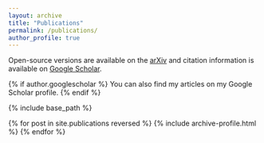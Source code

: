 ```yaml
---
layout: archive
title: "Publications"
permalink: /publications/
author_profile: true
---
```


Open-source versions are available on the [arXiv](https://arxiv.org/search/?searchtype=author&query=Faulkner%2C+M+F) and citation information is available on [Google Scholar](https://scholar.google.co.uk/citations?hl=en&user=uFW1iN4AAAAJ&view_op=list_works&gmla=AJsN-F6QhUFJ7kRjW_OCY-lAWaHwUqZKiaJFOcRdl7TIzHPpC-9kR-yPUpTDeWepq0-3l9LkdZRxGxE--IRrOF7msyldHypL8OqssQJnUtZSZh-aJPbKEEM).

{% if author.googlescholar %} You can also find my articles on my Google Scholar profile. {% endif %}

{% include base_path %}

{% for post in site.publications reversed %}
  {% include archive-profile.html %}
{% endfor %}
